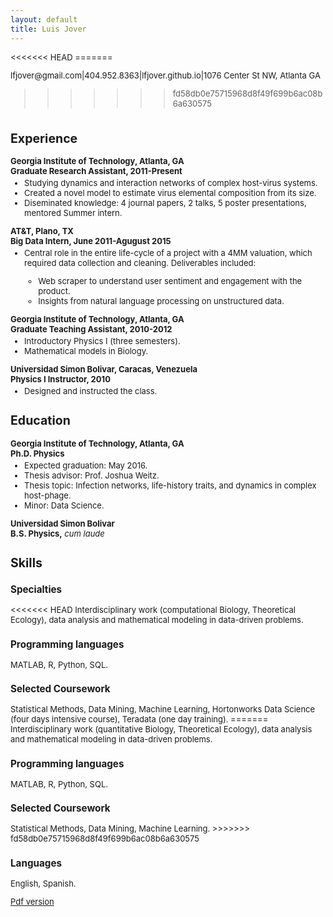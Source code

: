 ```yaml
---
layout: default
title: Luis Jover
---
```


<!--<object data="jover_resume.pdf" type="application/pdf" width="100%" height="610px"> </object>-->

<head>
<style>
p + ul {
    margin-top: -10px;
}

h3 {margin-bottom: -2px;}
</style>
</head>

<font size ="2">
<<<<<<< HEAD
=======
<p>lfjover@gmail.com|404.952.8363|lfjover.github.io|1076 Center St NW, Atlanta GA<p>

>>>>>>> fd58db0e75715968d8f49f699b6ac08b6a630575

<h1> </h1>

<h2>Experience</h2>
<p><b>Georgia Institute of Technology, Atlanta, GA<br>
	  Graduate Research Assistant, 2011-Present</b><br></p>

<ul>
	<li>Studying dynamics and interaction networks of complex host-virus systems.</li>
	<li>Created a novel model to estimate virus elemental composition from its size.</li>
	<li> Diseminated knowledge: 4 journal papers, 2 talks, 5 poster presentations, mentored Summer intern.</li>
</ul>


<p><b>AT&T, Plano, TX<br>
	  Big Data Intern, June 2011-Agugust 2015</b><br></p>
 <ul>
	<li>Central role in the entire life-cycle of a project with a 4MM valuation, which required data collection and cleaning. Deliverables included:</li>
	<ul>
		<li>Web scraper to understand user sentiment and engagement with the product.</li>
		<li> Insights from natural language processing on unstructured data.</li>
	</ul>
</ul>

<p><b>Georgia Institute of Technology, Atlanta, GA<br>
	  Graduate Teaching Assistant, 2010-2012</b><br></p>

<ul>
	<li>Introductory Physics I (three semesters).</li>
	<li>Mathematical models in Biology.</li>
</ul>

<p><b>Universidad Simon Bolivar, Caracas, Venezuela<br>
	  Physics I Instructor, 2010</b><br></p>

<ul>
	<li>Designed and instructed the class.</li>
</ul>

<h2>Education</h2>


<p><b>Georgia Institute of Technology, Atlanta, GA<br>
	  Ph.D. Physics</b></p>
<ul>
	<li>Expected graduation: May 2016.</li>
	<li>Thesis advisor: Prof. Joshua Weitz.</li>
	<li> Thesis topic: Infection networks, life-history traits, and dynamics in complex host-phage.</li>
	<li> Minor: Data Science.</li>
</ul>

<p><b>Universidad Simon Bolivar<br>
	  B.S. Physics,</b> <i> cum laude </i></p>

<h2> Skills </h2>
<h3 >Specialties</h3>
<<<<<<< HEAD
Interdisciplinary work (computational Biology, Theoretical Ecology), data analysis and mathematical modeling in data-driven problems.
<h3> Programming languages</h3>
 MATLAB, R, Python, SQL.
 <h3> Selected Coursework</h3>
 Statistical Methods, Data Mining, Machine Learning, Hortonworks Data Science (four days intensive course), Teradata (one day training).
=======
Interdisciplinary work (quantitative Biology, Theoretical Ecology), data analysis and mathematical modeling in data-driven problems.
<h3> Programming languages</h3>
 MATLAB, R, Python, SQL.
 <h3> Selected Coursework</h3>
 Statistical Methods, Data Mining, Machine Learning.
>>>>>>> fd58db0e75715968d8f49f699b6ac08b6a630575
 <h3>Languages</h3>
 English, Spanish.

<p> <a href="jover_resume.pdf">
Pdf version</a></p>
</font>